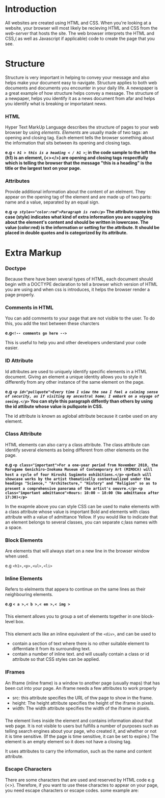 # Introduction
All websites are created using HTML and CSS. When you're looking at a website, your browser will most likely be recieving HTML and CSS from the *web-server* that hosts the site. The web browser interprets the HTML and CSS,( as well as Javascript if applicable) code to create the page that you see.


# Structure
Structure is very important in helping to convey your message and also helps make your document easy to navigate. Structure applies to both web documents and documents you encounter in your daily life. A newspaper is a great example of how structure helps convey a message. The structure of a newpaper, helps you identify it as a news document from afar and helps you identify what is breaking or importatant news.

### HTML
Hyper Text MarkUp Language describes the structure of pages to your web browser by using *elements*. *Elements* are usually made of two tags: an opening and closing tag. Each element tells the browser something about the information that sits between its opening and closing tags.

**e.g *`< h1 > this is a heading < / h1 >`*; in the code sample to the left the (h1) is an element, (<></>) are opening and closing tags respectfully which is telling the browser that the message "this is a heading" is the title or the largest text on your page.**

### Attributes 
Provide additional information about the content of an elelment. They appear on the opening tag of the element and are made up of two parts: name and a value, separated by an equal sign.

**e.g *`<p style=>"color:red">Paragraph is red</p>`* The attribute name in this case (style) indicates what kind of extra information you are supplying  about the element's content and should be written in lowercase. The value (color:red) is the information or setting for the attribute. It should be placed in double quotes and is categorized by its attribute.**

# Extra Markup

### Doctype
Because there have been several types of HTML, each document should begin with a DOCTYPE declaration to tell a browser which version of HTML you are using and when css is introduces, it helps the browser render a page properly.

### Comments in HTML
You can add comments to your page that are not visible to the user. To do this, you add the text between these charcters

**e.g`<!-- comments go here -->`**

This is useful to help you and other developers understand your code easier.

### ID Attribute
Id attributes are used to uniquely identify specific elements in a HTML document. Giving an element a unique identity allows you to style it differently from any other instance of the same element on the page.

**e.g *`<p id="pullquote">Every time I view the sea I feel a calming sense of security, as if visiting my ancestral home; I embark on a voyage of seeing.</p>`* You can style this paragraph diffently than others by using the id attibute whose value is pullquote in CSS.**

 The id attribute is known as aglobal attribute because it canbe used on any element.

 ### Class Attribute
 HTML elements can also carry a class attribute. The class attribute can identify several elements as being different from other elements on the page.

 **e.g `<p class="important">For a one-year period from November 2010, the Marugame Genichiro-Inokuma Museum of Contemporary Art (MIMOCA) will host a cycle of four Hiroshi Sugimoto exhibitions.</p>`**
**`<p>Each will showcase works by the artist thematically contextualized under the headings "Science," "Architecture," "History" and "Religion" so as to present a comprehensive panorama of the artist's oeuvre.</p>`**
**`<p class="important admittance">Hours: 10:00 – 18:00 (No admittance after 17:30)</p>`**

In the exapmle above you can style CSS can be used to make elements with a class attribute whose value is important Bold and elements with class attribute with a value of admittance Yellow. If you would like to indicate that an element belongs to several classes, you can separate c;lass names with a space.

### Block Elements
Are elements that will always start on a new line in the browser window when used.

e.g `<h1>,<p>,<ul>,<li>`

### Inline Elements
Refers to elelments that appera to continue on the same lines as their neighbouring elements.

**e.g `< a >,< b >,< em >,< img >`**

### <div>
This element allows you to group a set of elements together in one block-level box.

### <span>
This element acts like an inline equivalent of the `<div>`, and can be used to 
* contain a section of text where there is no other suitable element to differntiate it from its surrounding text.
* contain a number of inline text.
and will usually contain a class or id attribute so that CSS styles can be applied.

### IFrames
An Iframe (inline frame) is a window to another page (usually maps) that has been cut into your page. An iframe needs a few attributes to work properly
* src: this attribute specifies the URL of thw page to show in the frame.
* height: The height attribute specifies the height of the iframe in pixels.
* width: The width attribute specifies the width of the iframe in pixels.

### <meta>
The <meta> element lives inside the <head> element and contains information about that web page.
It is not visible to users but fulfills a number of purposes such as telling search engines about your page, who created it, and whether or not it is time sensitive. (If the page is time sensitive, it can be set to expire.) The <meta> element is an empty element so it does not have a closing tag.

 It uses attributes to carry the information, such as the name and content attribute.

 ### Escape Characters
 There are some characters that are used and reserved by HTML code e.g (<>). Therefore, if you want to use these charactes to appear on your page, you need escape characters or escape codes.
 some example are:
